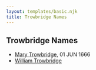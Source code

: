 ```yaml
---
layout: templates/basic.njk
title: Trowbridge Names
---
```

## Trowbridge Names
- [Mary Trowbridge](/people/4/42640832), 01 JUN 1666
- [William Trowbridge](/people/5/57269298)